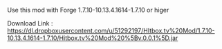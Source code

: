 Use this mod with Forge 1.7.10-10.13.4.1614-1.7.10 or higer

Download Link : https://dl.dropboxusercontent.com/u/51292197/HItbox.tv%20Mod/1.7.10-10.13.4.1614-1.7.10/Hitbox.tv%20Mod%20%5Bv.0.0.1%5D.jar
